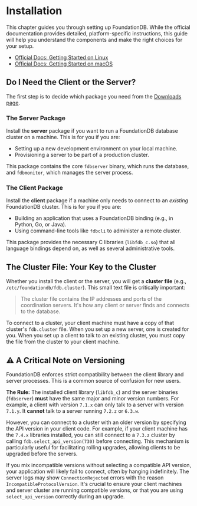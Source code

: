 # Installation

<!-- toc -->

This chapter guides you through setting up FoundationDB. While the official documentation provides detailed, platform-specific instructions, this guide will help you understand the components and make the right choices for your setup.

*   [Official Docs: Getting Started on Linux](https://apple.github.io/foundationdb/getting-started-linux.html)
*   [Official Docs: Getting Started on macOS](https://apple.github.io/foundationdb/getting-started-mac.html)

## Do I Need the Client or the Server?

The first step is to decide which package you need from the [Downloads page](https://apple.github.io/foundationdb/downloads.html).

### The Server Package

Install the **server** package if you want to run a FoundationDB database cluster on a machine. This is for you if you are:

*   Setting up a new development environment on your local machine.
*   Provisioning a server to be part of a production cluster.

This package contains the core `fdbserver` binary, which runs the database, and `fdbmonitor`, which manages the server process.

### The Client Package

Install the **client** package if a machine only needs to connect to an *existing* FoundationDB cluster. This is for you if you are:

*   Building an application that uses a FoundationDB binding (e.g., in Python, Go, or Java).
*   Using command-line tools like `fdbcli` to administer a remote cluster.

This package provides the necessary C libraries (`libfdb_c.so`) that all language bindings depend on, as well as several administrative tools.

## The Cluster File: Your Key to the Cluster

Whether you install the client or the server, you will get a **cluster file** (e.g., `/etc/foundationdb/fdb.cluster`). This small text file is critically important:

> The cluster file contains the IP addresses and ports of the coordination servers. It's how any client or server finds and connects to the database.

To connect to a cluster, your client machine must have a copy of that cluster's `fdb.cluster` file. When you set up a new server, one is created for you. When you set up a client to talk to an existing cluster, you must copy the file from the cluster to your client machine.

## ⚠️ A Critical Note on Versioning

FoundationDB enforces strict compatibility between the client library and server processes. This is a common source of confusion for new users.

**The Rule:** The installed client library (`libfdb_c`) and the server binaries (`fdbserver`) **must** have the same major and minor version numbers. For example, a client with version `7.1.x` can only talk to a server with version `7.1.y`. It **cannot** talk to a server running `7.2.z` or `6.3.w`.

However, you can connect to a cluster with an older version by specifying the API version in your client code. For example, if your client machine has the `7.4.x` libraries installed, you can still connect to a `7.3.z` cluster by calling `fdb.select_api_version(730)` before connecting. This mechanism is particularly useful for facilitating rolling upgrades, allowing clients to be upgraded before the servers.

If you mix incompatible versions without selecting a compatible API version, your application will likely fail to connect, often by hanging indefinitely. The server logs may show `ConnectionRejected` errors with the reason `IncompatibleProtocolVersion`. It's crucial to ensure your client machines and server cluster are running compatible versions, or that you are using `select_api_version` correctly during an upgrade.